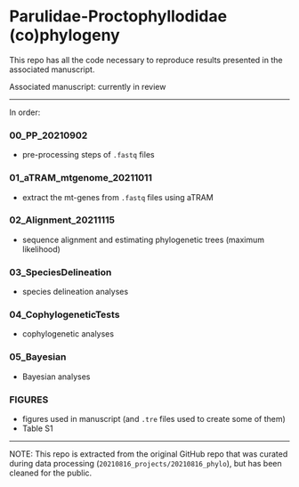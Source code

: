 # Parulidae-Proctophyllodidae (co)phylogeny

This repo has all the code necessary to reproduce results presented in the associated manuscript.

Associated manuscript: currently in review

---
In order:

### 00_PP_20210902
- pre-processing steps of `.fastq` files

### 01_aTRAM_mtgenome_20211011
- extract the mt-genes from `.fastq` files using aTRAM

### 02_Alignment_20211115
- sequence alignment and estimating phylogenetic trees (maximum likelihood)

### 03_SpeciesDelineation
- species delineation analyses 

### 04_CophylogeneticTests
- cophylogenetic analyses

### 05_Bayesian
- Bayesian analyses

### FIGURES
- figures used in manuscript (and `.tre` files used to create some of them)
- Table S1

---

NOTE: This repo is extracted from the original GitHub repo that was curated during data processing (`20210816_projects/20210816_phylo`), but has been cleaned for the public.
